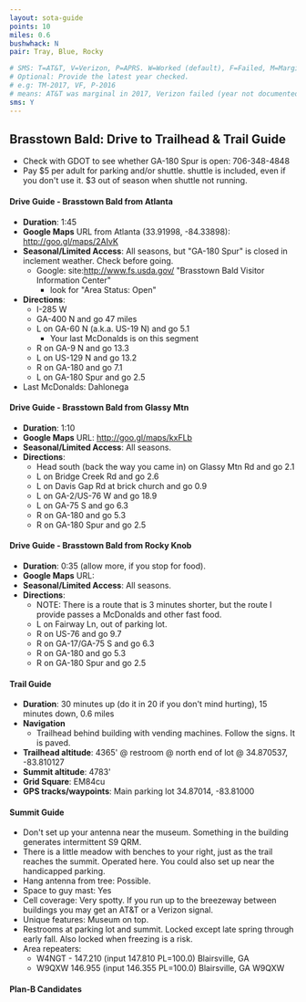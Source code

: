 ```yaml
---
layout: sota-guide
points: 10
miles: 0.6
bushwhack: N
pair: Tray, Blue, Rocky

# SMS: T=AT&T, V=Verizon, P=APRS. W=Worked (default), F=Failed, M=Marginal (some failed).
# Optional: Provide the latest year checked.
# e.g: TM-2017, VF, P-2016
# means: AT&T was marginal in 2017, Verizon failed (year not documented), APRS worked in 2016.
sms: Y
---
```


Brasstown Bald: Drive to Trailhead & Trail Guide
--------------------------------------------------------
* Check with GDOT to see whether GA-180 Spur is open: 706-348-4848
* Pay $5 per adult for parking and/or shuttle. shuttle is included, even if you don't use it.  $3 out of season when shuttle not running.

#### Drive Guide - Brasstown Bald from Atlanta

* **Duration**: 1:45
* **Google Maps** URL from Atlanta (33.91998, -84.33898): http://goo.gl/maps/2AIvK 
* **Seasonal/Limited Access**: All seasons, but "GA-180 Spur" is closed in inclement weather. Check before going.
    * Google: site:http://www.fs.usda.gov/ "Brasstown Bald Visitor Information Center" 
        * look for "Area Status: Open"
* **Directions**:
    * I-285 W
    * GA-400 N and go 47 miles
    * L on GA-60 N (a.k.a. US-19 N) and go 5.1
        * Your last McDonalds is on this segment
    * R on GA-9 N and go 13.3
    * L on US-129 N and go 13.2
    * R on GA-180 and go 7.1
    * L on GA-180 Spur and go 2.5
* Last McDonalds: Dahlonega

#### Drive Guide - Brasstown Bald from Glassy Mtn

* **Duration**: 1:10
* **Google Maps** URL:  http://goo.gl/maps/kxFLb
* **Seasonal/Limited Access**: All seasons.
* **Directions**:
    * Head south (back the way you came in) on Glassy Mtn Rd and go 2.1
    * L on Bridge Creek Rd and go 2.6
    * L on Davis Gap Rd at brick church and go 0.9
    * L on GA-2/US-76 W and go 18.9
    * L on GA-75 S and go 6.3
    * R on GA-180 and go 5.3
    * R on GA-180 Spur and go 2.5

#### Drive Guide - Brasstown Bald from Rocky Knob

* **Duration**: 0:35 (allow more, if you stop for food).
* **Google Maps** URL:  
* **Seasonal/Limited Access**: All seasons.
* **Directions**:
    * NOTE: There is a route that is 3 minutes shorter, but the route I provide passes a McDonalds and other fast food.
    * L on Fairway Ln, out of parking lot.
    * R on US-76 and go 9.7
    * R on GA-17/GA-75 S and go 6.3
    * R on GA-180 and go 5.3
    * R on GA-180 Spur and go 2.5

#### Trail Guide

* **Duration**: 30 minutes up (do it in 20 if you don't mind hurting), 15 minutes down, 0.6 miles
* **Navigation**
    * Trailhead behind building with vending machines.  Follow the signs.  It is paved.
* **Trailhead altitude**: 4365' @ restroom @ north end of lot @ 34.870537, -83.810127
* **Summit altitude**: 4783'
* **Grid Square**: EM84cu
* **GPS tracks/waypoints**: Main parking lot 34.87014, -83.81000

#### Summit Guide

* Don't set up your antenna near the museum.  Something in the building generates intermittent S9 QRM.  
* There is a little meadow with benches to your right, just as the trail reaches the summit.  Operated here.  You could also set up near the handicapped parking.
* Hang antenna from tree: Possible.
* Space to guy mast: Yes
* Cell coverage: Very spotty.  If you run up to the breezeway between buildings you may get an AT&T or a Verizon signal.
* Unique features: Museum on top.
* Restrooms at parking lot and summit.  Locked except late spring through early fall. Also locked when freezing is a risk.
* Area repeaters:
    * W4NGT - 147.210 (input 147.810 PL=100.0) Blairsville, GA
    * W9QXW 146.955 (input 146.355 PL=100.0) Blairsville, GA W9QXW

#### Plan-B Candidates
